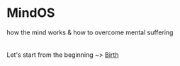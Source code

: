 # MindOS
how the mind works &amp; how to overcome mental suffering
\
\
\
Let's start from the beginning ~> [Birth](Birth)
